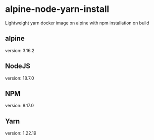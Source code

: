 # alpine-node-yarn-install
Lightweight yarn docker image on alpine with npm installation on build

## alpine
version: 3.16.2

## NodeJS
version: 18.7.0

## NPM
version: 8.17.0

## Yarn
version: 1.22.19
